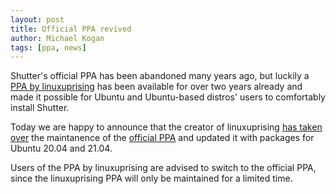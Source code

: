 ```yaml
---
layout: post
title: Official PPA revived
author: Michael Kogan
tags: [ppa, news]
---
```


Shutter's official PPA has been abandoned many years ago, but luckily a [PPA by linuxuprising](https://www.linuxuprising.com/2018/10/shutter-removed-from-ubuntu-1810-and.html) has been available for over two years already and made it possible for Ubuntu and Ubuntu-based distros' users to comfortably install Shutter. 

Today we are happy to announce that the creator of linuxuprising [has taken over](https://www.linuxuprising.com/2021/08/official-shutter-screenshot-tool.html) the maintanence of the [official PPA](https://launchpad.net/~shutter/+archive/ubuntu/ppa) and updated it with packages for Ubuntu 20.04 and 21.04.

Users of the PPA by linuxuprising are advised to switch to the official PPA, since the linuxuprising PPA will only be maintained for a limited time.
